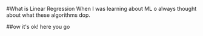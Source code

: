 #What is Linear Regression
When I was learning about ML o always thought about what these algorithms dop. 

##ow it's ok!
here you go
